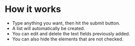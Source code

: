 # How it works

- Type anything you want, then hit the submit button.
- A list will automatically be created.
- You can edit and delete the text fields previously added.
- You can also hide the elements that are not checked.
